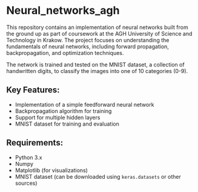 # Neural_networks_agh

This repository contains an implementation of neural networks built from the ground up as part of coursework at the AGH University of Science and Technology in Krakow. The project focuses on understanding the fundamentals of neural networks, including forward propagation, backpropagation, and optimization techniques.

The network is trained and tested on the MNIST dataset, a collection of handwritten digits, to classify the images into one of 10 categories (0-9).

## Key Features:
- Implementation of a simple feedforward neural network
- Backpropagation algorithm for training
- Support for multiple hidden layers
- MNIST dataset for training and evaluation

## Requirements:
- Python 3.x
- Numpy
- Matplotlib (for visualizations)
- MNIST dataset (can be downloaded using `keras.datasets` or other sources)
